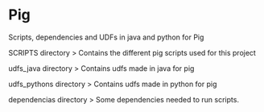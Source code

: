 Pig
===

Scripts, dependencies and UDFs in java and python for Pig



SCRIPTS directory > Contains the different pig scripts used for this project

udfs_java directory > Contains udfs made in java for pig

udfs_pythons directory > Contains udfs made in python for pig

dependencias directory > Some dependencies needed to run scripts.
